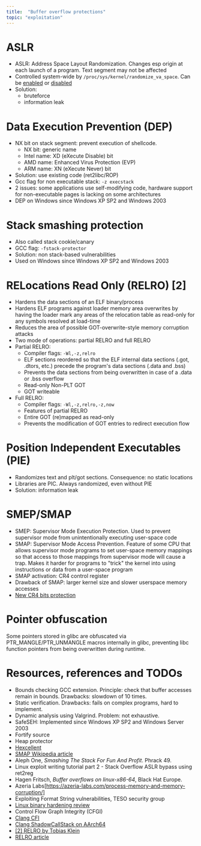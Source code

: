 ```yaml
---
title:  "Buffer overflow protections"
topic: "exploitation"
---
```


# ASLR
* ASLR: Address Space Layout Randomization. Changes esp origin at each launch of a program. Text segment may not be affected
* Controlled system-wide by `/proc/sys/kernel/randomize_va_space`. Can be [enabled](https://github.com/greglan/sec-tools/blob/master/enable_ASLR.sh) or [disabled](https://github.com/greglan/sec-tools/blob/master/disable_ASLR.sh)
* Solution:
  * bruteforce
  * information leak

# Data Execution Prevention (DEP)
* NX bit on stack segment: prevent execution of shellcode.
  * NX bit: generic name
  * Intel name: XD (eXecute Disable) bit
  * AMD name: Enhanced Virus Protection (EVP)
  * ARM name: XN (eXecute Never) bit
* Solution: use existing code (ret2libc/ROP)
* Gcc flag for non executable stack: `-z execstack`
* 2 issues: some applications use self-modifying code, hardware support for non-executable pages is lacking on some architectures
* DEP on Windows since Windows XP SP2 and Windows 2003


# Stack smashing protection
* Also called stack cookie/canary
* GCC flag: `-fstack-protector`
* Solution: non stack-based vulnerabilities
* Used on Windows since Windows XP SP2 and Windows 2003


# RELocations Read Only (RELRO) [2]
* Hardens the data sections of an ELF binary/process
* Hardens ELF programs against loader memory area overwrites by having the loader mark any areas of the relocation table as read-only for any symbols resolved at load-time
* Reduces the area of possible GOT-overwrite-style memory corruption attacks
* Two mode of operations: partial RELRO and full RELRO
* Partial RELRO:
    - Compiler flags: `-Wl,-z,relro`
    - ELF sections reordered so that the ELF internal data sections (.got, .dtors, etc.) precede the program's data sections (.data and .bss)
    - Prevents the data sections from being overwritten in case of a .data or .bss overflow
    - Read-only Non-PLT GOT
    - GOT writeable
* Full RELRO:
    - Compiler flags: `-Wl,-z,relro,-z,now`
    - Features of partial RELRO
    - Entire GOT (re)mapped as read-only
    - Prevents the modification of GOT entries to redirect execution flow

# Position Independent Executables (PIE)
* Randomizes text and plt/got sections. Consequence: no static locations
* Libraries are PIC. Always randomized, even without PIE
* Solution: information leak

# SMEP/SMAP
* SMEP: Supervisor Mode Execution Protection. Used to prevent supervisor mode from unintentionally executing user-space code
* SMAP: Supervisor Mode Access Prevention. Feature of some CPU that allows supervisor mode programs to set user-space memory mappings so that access to those mappings from supervisor mode will cause a trap. Makes it harder for programs to "trick" the kernel into using instructions or data from a user-space program
* SMAP activation: CR4 control register
* Drawback of SMAP: larger kernel size and slower userspace memory accesses
* [New CR4 bits protection](https://www.phoronix.com/scan.php?page=news_item&px=Linux-Protect-Special-CR4-Bits)

# Pointer obfuscation
Some pointers stored in glibc are obfuscated via PTR_MANGLE/PTR_UNMANGLE macros internally in glibc, preventing libc function pointers from being overwritten during runtime.


# Resources, references and TODOs
* Bounds checking GCC extension. Principle: check that buffer accesses remain in bounds. Drawbacks: slowdown of 10 times.
* Static verification. Drawbacks: fails on complex programs, hard to implement.
* Dynamic analysis using Valgrind. Problem: not exhaustive.
* SafeSEH: Implemented since Windows XP SP2 and Windows Server 2003
* Fortify source
* Heap protector
* [Hexcellent](http://security.cs.pub.ro/hexcellents/wiki/kb/exploiting/home)
* [SMAP Wikipedia article](https://en.wikipedia.org/wiki/Supervisor_Mode_Access_Prevention)
* Aleph One, *Smashing The Stack For Fun And Profit*. Phrack 49.
* Linux exploit writing tutorial part 2 - Stack Overflow ASLR bypass using ret2reg
* Hagen Fritsch, *Buffer overflows on linux-x86-64*, Black Hat Europe.
* Azeria Labs[https://azeria-labs.com/process-memory-and-memory-corruption/]
* Exploiting Format String vulnerabilities, TESO security group
* [Linux binary hardening review](https://capsule8.com/blog/millions-of-binaries-later-a-look-into-linux-hardening-in-the-wild/)
* Control Flow Graph Integrity (CFGI)
* [Clang CFI](https://clang.llvm.org/docs/ControlFlowIntegrity.html)
* [Clang ShadowCallStack on AArch64](https://clang.llvm.org/docs/ShadowCallStack.html)
* [[2] RELRO by Tobias Klein](https://tk-blog.blogspot.com/2009/02/relro-not-so-well-known-memory.html)
* [RELRO article](https://blog.osiris.cyber.nyu.edu/exploitation%20mitigation%20techniques/exploitation%20techniques/2011/06/02/relro-relocation-read-only/)
